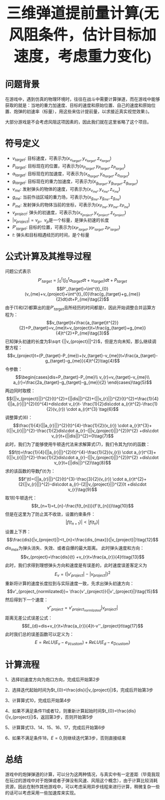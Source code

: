 **<center><font face="微软雅黑" size=10>三维弹道提前量计算(无风阻条件，估计目标加速度，考虑重力变化)</font></center>**

# 问题背景

在游戏中，遇到仿真的物理环境时，往往在战斗中需要计算弹道，而在游戏中能够获取的就是：当地的重力加速度、目标的速度和原始位置、自己的速度和原始位置、炮弹的初速率（标量），用这些来估计提前量，以求接近真实视觉效果:)。

大部分游戏是不会考虑风阻这项因素的，因此我们就在这里省略了这个项目。

# 符号定义

- $v_{target}$: 目标速度，可表示为$(x_{v_{target}},y_{v_{target}},z_{v_{target}})$
- $P_{target}$: 目标现在的位置，可表示为$(x_{P_{target}},y_{P_{target}},z_{P_{target}})$
- $a_{target}$: 目标现在的加速度，可表示为$(x_{a_{target}},y_{a_{target}},z_{a_{target}})$
- $g_{target}$: 目标现在的重力加速度，可表示为$(x_{g_{target}},y_{g_{target}},z_{g_{target}})$
- $v_{me}$: 发射弹头的物体的速度，可表示为$(x_{v_{me}},y_{v_{me}},z_{v_{me}})$
- $g_{me}$: 当前作战区域的重力场，可表示为$(x_{g_{me}},y_{g_{me}},z_{g_{me}})$
- $P_{me}$: 发射弹头的物体当前的坐标，可表示为$(x_{P_{me}},y_{P_{me}},z_{P_{me}})$
- $v_{project}$: 弹头的初速度，可表示为$(x_{v_{project}},y_{v_{project}},z_{v_{project}})$
- $|v_{project}|=v_{p}$，$v_{p}$是一个标量，是弹头初速的长度
- $P'_{target}$: 目标的位置，可表示为$(x_{P'_{target}},y_{P'_{target}},z_{P'_{target}})$
- $t$: 弹头和目标相遇经历的时间，是个标量

# 公式计算及其推导过程

问题公式表示
$$P'_{target}=\int^{t}_{0}(\int^{t}_{0}a_{target}dt+v_{target})dt+P_{target} \tag{1}$$
$$P'_{target}=\int^{t}_{0}(v_{me}+v_{project}+\int^{t}_{0}\frac{g_{target}+g_{me}}{2}dt)dt+P_{me}\tag{2}$$
由于(1)和(2)都算出的是$P'_{target}$且所经历的时间都是$t$，因此开始调整合并运算方程为：
$$v_{target}t+\frac{a_{target}t^{2}}{2}+P_{target}=v_{me}t+v_{project}t+\frac{g_{target}+g_{me}}{4}t^{2}+P_{me}\tag{3}$$
已知弹头初速的长度为$\sqrt {||v_{project}||^2}$，但是方向未知，那么继续调整方程：
$$v_{project}t=(P_{target}-P_{me})+(v_{target}-v_{me})t+\frac{a_{target}-g_{target}-g_{me}}{4}t^{2}\tag{4}$$
令参数：
$$\begin{cases}dis=P_{target}-P_{me}\\
v_{r}=v_{target}-v_{me}\\
a_{r}=\frac{2a_{target}-g_{target}-g_{me}}{2}
\end{cases}\tag{5}$$
两边同时取模：
$${||v_{project}||}^{2}{t}^{2}={||dis||}^{2}+{||v_{r}||}^{2}{t}^{2}+\frac{1}{4}{||a_{r}||}^{2}{t}^{4}+dis\cdot v_{r}t- \frac{1}{2}dis\cdot a_{r}t^{2}-\frac{1}{2}(v_{r}) \cdot a_{r}t^{3} \tag{6}$$
调整算式(6)：
$$\frac{1}{4}{||a_{r}||}^{2}{t}^{4}-\frac{1}{2}(v_{r}) \cdot a_{r}t^{3}+({||v_{r}||}^{2}-\frac{1}{2}dis\cdot a_{r}-{||v_{project}||}^{2})t^{2} +dis\cdot v_{r}t+{||dis||}^{2}=0\tag{7}$$
此时，我们为了能够使用牛顿迭代法来求解算式(7)，我们令其为$f(t)$的函数：
$$f(t)=\frac{1}{4}{||a_{r}||}^{2}{t}^{4}-\frac{1}{2}(v_{r}) \cdot a_{r}t^{3}+({||v_{r}||}^{2}-\frac{1}{2}dis\cdot a_{r}-{||v_{project}||}^{2})t^{2} +dis\cdot v_{r}t+{||dis||}^{2}\tag{8}$$
求的该函数的导数$f'(t)$为：
$$f'(t)={||a_{r}||}^{2}{t}^{3}-\frac{3}{2}(v_{r}) \cdot a_{r}t^{2}+(2{||v_{r}||}^{2}-dis\cdot a_{r}-{2||v_{project}||}^{2})t +dis\cdot v_{r}\tag{9}$$
取1阶牛顿迭代：
$$t_{n+1}=t_{n}-\frac{f(t_{n})}{f'(t_{n})}\tag{10}$$
但是在这里为了防止其不收敛，设置约束条件：
$$|f(t_{n+1})|<|f(t_{n})|\tag{11}$$
设置上下界：
$$\frac{dis}{|v_{project}|}<t_{n}<\frac{dis_{max}}{|v_{project}|}\tag{12}$$
$dis_{max}$为弹头消失、失效、或者自爆的最大距离。
此时弹头速度和方向：
$$v_{project}=\frac{dis}{t} +v_{r}t+\frac{a_{r}}{4}t\tag{13}$$
此时，我们求得到理想弹头方向和速度是有误差的，此时速度误差客定义为
$$E_{v}=(|v'_{project}|-|v_{project}|)^{2}\tag{14}$$
重新将计算的速度长度拉到与实际速度一致，先求出弹头初速方向：
$$v'_{project_{normlizated}}= \frac{v'_{project}}{|v'_{project}|}\tag{15}$$
然后得到下一个速度：
$$v''_{project}=v'_{project_{normlizated}}|v_{project}|\tag{16}$$
距离无差公式误差公式：
$$E_{d}=dis+v_{r}t+\frac{a_{r}}{4}t-v''_{project}t\tag{17}$$
此时我们总的误差函数可以定义为：
$$E=ReLU(E_{v}-e_{Vcustom})+ReLU(E_{d}-e_{Dcustom})\tag{18}$$

# 计算流程

1、选择初速度方向为炮口方向，完成后开始第2步

2、选择迭代起始时间为$t_{0}=\frac{dis}{|v_{project}|}$，完成后开始第3步

3、计算算式10，完成后开始第4步

4、如果不满足条件11或者12，则重新计算起始时间$t_{0}=\frac{dis}{|v_{project}|}$，返回第3步，否则开始第5步

5、计算算式13、14、15、16、17，完成后开始第6步

6、如果不满足条件18，$E=0$,则继续迭代第3步，否则直接结束


# 总结

游戏中的炮弹弹道的计算，可以分为这两种情况，与真实中有一定差距（毕竟我现在玩过的游戏中对于炮弹或者子弹没有风速、风阻这个概念），由于计算比较消耗资源，因此在制作其他游戏中，可以考虑采用异步线程来进行计算，稍微复杂一些的话可以考虑采用一些加速库来实现。






